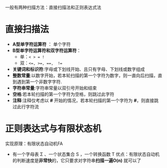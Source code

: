 一般有两种扫描方法：直接扫描法和正则表达式法

# 直接扫描法
- **A型单字符运算符** ： 单个字符
- **B型单字符运算符和双字符运算符**：
	- 单：`< > = !`
	- 双：`<=, >=, ==,  !=`
- **关键词和标识符**:字母或下划线开始、且只有字母、下划线或数字组成
- **整数常量**:以数字开始，若本轮扫描的第一个字符为数字，则一直向后扫描，直到遇到第一个非数字字符.
- **字符串常量**:字符串常量以双引号开始和结束
- **空格**:若本轮扫描的第一个字符为空格，则跳过此字符
- **注释**:注释仅考虑以 **#** 开始的情况，若本轮扫描的第一个字符为 **#**，则直接跳过此行字符流

# 正则表达式与有限状态机
实现原理：有限状态自动机FA
- 有一个字母表 Σ 、一个状态集合 S ，一个转换函数 T
优点：有限状态自动机的判断速度是**非常快**的，它只要求对字符串**扫描一遍O(n)** 就可以了



